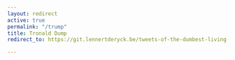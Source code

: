 ```yaml
---
layout: redirect
active: true
permalink: "/trump"
title: Tronald Dump
redirect_to: https://git.lennertderyck.be/tweets-of-the-dumbest-living-thing/

---
```

